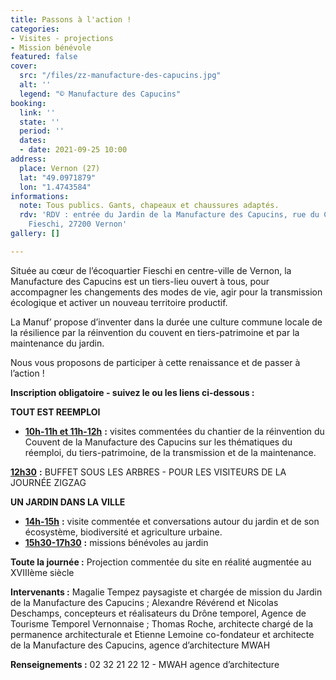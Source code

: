 ```yaml
---
title: Passons à l'action !
categories:
- Visites - projections
- Mission bénévole
featured: false
cover:
  src: "/files/zz-manufacture-des-capucins.jpg"
  alt: ''
  legend: "© Manufacture des Capucins"
booking:
  link: ''
  state: ''
  period: ''
  dates:
  - date: 2021-09-25 10:00
address:
  place: Vernon (27)
  lat: "49.0971879"
  lon: "1.4743584"
informations:
  note: Tous publics. Gants, chapeaux et chaussures adaptés.
  rdv: 'RDV : entrée du Jardin de la Manufacture des Capucins, rue du Colonel Théodore
    Fieschi, 27200 Vernon'
gallery: []

---
```

Située au cœur de l’écoquartier Fieschi en centre-ville de Vernon, la Manufacture des Capucins est un tiers-lieu ouvert à tous, pour accompagner les changements des modes de vie, agir pour la transmission écologique et activer un nouveau territoire productif.

La Manuf’ propose d’inventer dans la durée une culture commune locale de la résilience par la réinvention du couvent en tiers-patrimoine et par la maintenance du jardin.

Nous vous proposons de participer à cette renaissance et de passer à l’action ! 

**Inscription obligatoire - suivez le ou les liens ci-dessous :**

**TOUT EST REEMPLOI**

* [**10h-11h et 11h-12h**](https://www.weezevent.com/visite-commentee-du-chantier-de-la-manufacture-des-capucins) **:** visites commentées du chantier de la réinvention du Couvent de la Manufacture des Capucins sur les thématiques du réemploi, du tiers-patrimoine, de la transmission et de la maintenance.

[**12h30**](https://www.weezevent.com/buffet-sous-les-arbres-pour-les-visiteurs-de-la-journee-zigzag) **:** BUFFET SOUS LES ARBRES - POUR LES VISITEURS DE LA JOURNÉE ZIGZAG

**UN JARDIN DANS LA VILLE**

* [**14h-15h**](https://www.weezevent.com/visite-guidee-du-jardin-de-la-manufacture) **:** visite commentée et conversations autour du jardin et de son écosystème, biodiversité et agriculture urbaine.
* [**15h30-17h30**](https://calendly.com/benevolat/jardin?month=2021-09) **:** missions bénévoles au jardin

**Toute la journée :** Projection commentée du site en réalité augmentée au XVIIIème siècle

**Intervenants :** Magalie Tempez paysagiste et chargée de mission du Jardin de la Manufacture des Capucins ; Alexandre Révérend et Nicolas Deschamps, concepteurs et réalisateurs du Drône temporel, Agence de Tourisme Temporel Vernonnaise ; Thomas Roche, architecte chargé de la permanence architecturale et Etienne Lemoine co-fondateur et architecte de la Manufacture des Capucins, agence d’architecture MWAH

**Renseignements :** 02 32 21 22 12 - MWAH agence d’architecture